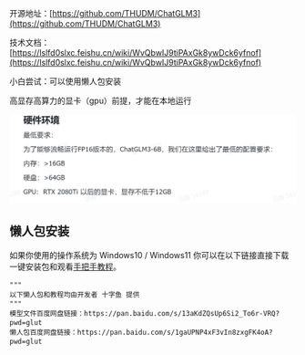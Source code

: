开源地址：[https://github.com/THUDM/ChatGLM3](https://github.com/THUDM/ChatGLM3)

技术文档：[https://lslfd0slxc.feishu.cn/wiki/WvQbwIJ9tiPAxGk8ywDck6yfnof](https://lslfd0slxc.feishu.cn/wiki/WvQbwIJ9tiPAxGk8ywDck6yfnof)

小白尝试：可以使用懒人包安装

高显存高算力的显卡（gpu）前提，才能在本地运行

![](../images/1701090537801-249b45d2-66a7-44b6-bbe7-5e2c1abb62fc.png)

## 懒人包安装
如果你使用的操作系统为 Windows10 / Windows11 你可以在以下链接直接下载一键安装包和观看[手把手教程](https://www.bilibili.com/video/BV1c34y1w75K/?vd_source=c083324a69ff411499cf1b5f539eaac7)。



```plain
"""
以下懒人包和教程均由开发者 十字鱼 提供
"""
模型文件百度网盘链接：https://pan.baidu.com/s/13aKdZQsUp6Si2_To6r-VRQ?pwd=glut
懒人包百度网盘链接：https://pan.baidu.com/s/1gaUPNP4xF3vIn8zxgFK4oA?pwd=glut
```

